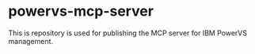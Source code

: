 # powervs-mcp-server
This is repository is used for publishing the MCP server for IBM PowerVS management.
